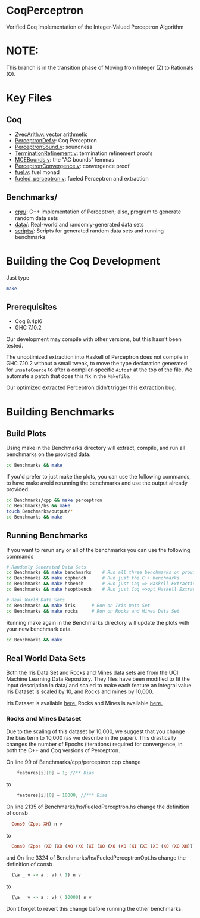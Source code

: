 # CoqPerceptron
Verified Coq Implementation of the Integer-Valued Perceptron Algorithm

# NOTE:
This branch is in the transition phase of Moving from Integer (Z) to Rationals (Q).

# Key Files

## Coq
* [ZvecArith.v](https://github.com/tm507211/CoqPerceptron/blob/master/ZvecArith.v): vector arithmetic
* [PerceptronDef.v](https://github.com/tm507211/CoqPerceptron/blob/master/PerceptronDef.v): Coq Perceptron
* [PerceptronSound.v](https://github.com/tm507211/CoqPerceptron/blob/master/PerceptronSound.v): soundness
* [TerminationRefinement.v](https://github.com/tm507211/CoqPerceptron/blob/master/TerminationRefinement.v): termination refinement proofs
* [MCEBounds.v](https://github.com/tm507211/CoqPerceptron/blob/master/MCEBounds.v): the "AC bounds" lemmas
* [PerceptronConvergence.v](https://github.com/tm507211/CoqPerceptron/blob/master/PerceptronConvergence.v): convergence proof
* [fuel.v](https://github.com/tm507211/CoqPerceptron/blob/master/fuel.v): fuel monad
* [fueled_perceptron.v](https://github.com/tm507211/CoqPerceptron/blob/master/fueled_perceptron.v): fueled Perceptron and extraction

## Benchmarks/
* [cpp/](https://github.com/tm507211/CoqPerceptron/tree/master/Benchmarks/cpp): C++ implementation of Perceptron; also, program to generate random data sets
* [data/](https://github.com/tm507211/CoqPerceptron/tree/master/Benchmarks/data): Real-world and randomly-generated data sets
* [scripts/](https://github.com/tm507211/CoqPerceptron/tree/master/Benchmarks/scripts): Scripts for generated random data sets and running benchmarks

# Building the Coq Development

Just type

```Bash
make
```

## Prerequisites 

* Coq 8.4pl6
* GHC 7.10.2

Our development may compile with other versions, but this 
hasn't been tested.

The unoptimized extraction into Haskell of Perceptron does not 
compile in GHC 7.10.2 without a small tweak, to move the type declaration generated 
for `unsafeCoerce` to after a compiler-specific `#ifdef` at the top of 
the file. We automate a patch that does this fix in the `Makefile`.

Our optimized extracted Perceptron didn't trigger this extraction 
bug.

# Building Benchmarks

## Build Plots

Using make in the Benchmarks directory will extract, compile, and run all benchmarks on the
provided data.

```Bash
cd Benchmarks && make
```

If you'd prefer to just make the plots, you can use the following commands, to have make
avoid rerunning the benchmarks and use the output already provided.

```Bash
cd Benchmarks/cpp && make perceptron
cd Benchmarks/hs && make
touch Benchmarks/output/*
cd Benchmarks && make
```

## Running Benchmarks

If you want to rerun any or all of the benchmarks you can use the following commands

```Bash
# Randomly Generated Data Sets
cd Benchmarks && make benchmarks	# Run all three benchmarks on provided data
cd Benchmarks && make cppbench		# Run just the C++ benchmarks
cd Benchmarks && make hsbench		# Run just Coq => Haskell Extraction
cd Benchmarks && make hsoptbench	# Run just Coq =>opt Haskell Extraction

# Real World Data Sets
cd Benchmarks && make iris		# Run on Iris Data Set
cd Benchmarks && make rocks		# Run on Rocks and Mines Data Set
```

Running make again in the Benchmarks directory will update the plots with your new
benchmark data.

```Bash
cd Benchmarks && make
```

## Real World Data Sets

Both the Iris Data Set and Rocks and Mines data sets are from the UCI Machine Learning
Data Repository. They files have been modified to fit the input description in data/ and
scaled to make each feature an integral value. Iris Dataset is scaled by 10, and Rocks and
mines by 10,000.

Iris Dataset is available [here.](https://archive.ics.uci.edu/ml/datasets/Iris)
Rocks and Mines is available [here.](https://archive.ics.uci.edu/ml/datasets/Connectionist+Bench+%28Sonar,+Mines+vs.+Rocks%29)

### Rocks and Mines Dataset
Due to the scaling of this dataset by 10,000, we suggest that you change the bias term
to 10,000 (as we describe in the paper). 
This drastically changes the number of Epochs (iterations) required for convergence, in both 
the C++ and Coq versions of Perceptron.

On line 99 of Benchmarks/cpp/perceptron.cpp change
```C++
    features[i][0] = 1; //** Bias
```
to
```C++
    features[i][0] = 10000; //*** Bias
```

On line 2135 of Benchmarks/hs/FueledPerceptron.hs change the definition of consb
```Haskell
  Cons0 (Zpos XH) n v
```
to
```Haskell
  Cons0 (Zpos (XO (XO (XO (XO (XI (XO (XO (XO (XI (XI (XI (XO (XO XH)))))))))))))) n v
```

and On line 3324 of Benchmarks/hs/FueledPerceptronOpt.hs change the definition of consb
```Haskell
  (\a _ v -> a : v) ( 1) n v
```
to
```Haskell
  (\a _ v -> a : v) ( 10000) n v
```

Don't forget to revert this change before running the other benchmarks.
